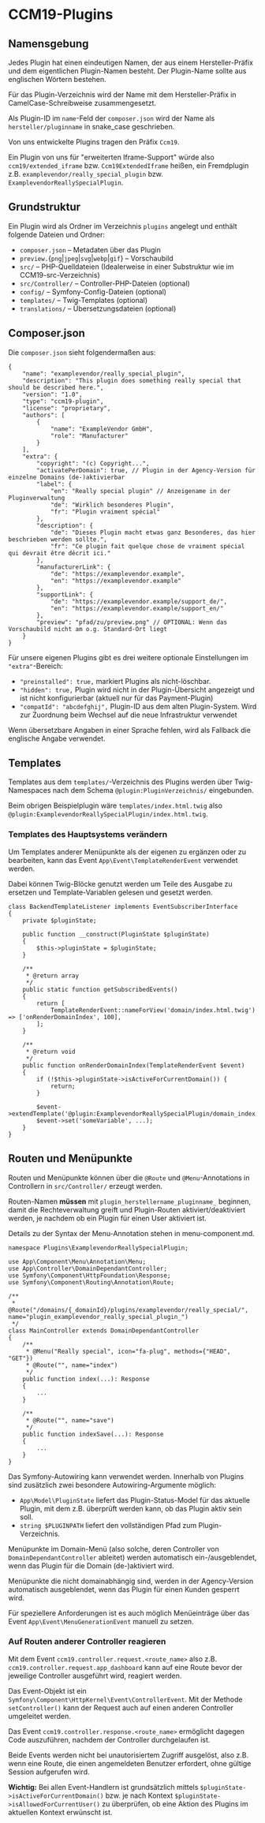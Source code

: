 # CCM19-Plugins

## Namensgebung

Jedes Plugin hat einen eindeutigen Namen, der aus einem Hersteller-Präfix und dem eigentlichen Plugin-Namen besteht. Der Plugin-Name sollte aus englischen Wörtern bestehen.

Für das Plugin-Verzeichnis wird der Name mit dem Hersteller-Präfix in CamelCase-Schreibweise zusammengesetzt.

Als Plugin-ID im `name`-Feld der `composer.json` wird der Name als `hersteller/pluginname` in snake_case geschrieben.

Von uns entwickelte Plugins tragen den Präfix `Ccm19`.

Ein Plugin von uns für "erweiterten Iframe-Support" würde also `ccm19/extended_iframe` bzw. `Ccm19ExtendedIframe` heißen, ein Fremdplugin z.B. `examplevendor/really_special_plugin` bzw. `ExamplevendorReallySpecialPlugin`.

## Grundstruktur

Ein Plugin wird als Ordner im Verzeichnis `plugins` angelegt und enthält folgende Dateien und Ordner:

- `composer.json` – Metadaten über das Plugin
- `preview.`{`png`|`jpeg`|`svg`|`webp`|`gif`} – Vorschaubild
- `src/` – PHP-Quelldateien (Idealerweise in einer Substruktur wie im CCM19-src-Verzeichnis)
- `src/Controller/` – Controller-PHP-Dateien (optional)
- `config/` – Symfony-Config-Dateien (optional)
- `templates/` – Twig-Templates (optional)
- `translations/` – Übersetzungsdateien (optional)

## Composer.json

Die `composer.json` sieht folgendermaßen aus:

```
{
	"name": "examplevendor/really_special_plugin",
	"description": "This plugin does something really special that should be described here.",
	"version": "1.0",
	"type": "ccm19-plugin",
	"license": "proprietary",
	"authors": [
		{
			"name": "ExampleVendor GmbH",
			"role": "Manufacturer"
		}
	],
	"extra": {
		"copyright": "(c) Copyright...",
		"activatePerDomain": true, // Plugin in der Agency-Version für einzelne Domains (de-)aktivierbar
		"label": {
			"en": "Really special plugin" // Anzeigename in der Pluginverwaltung
			"de": "Wirklich besonderes Plugin",
			"fr": "Plugin vraiment spécial"
		},
		"description": {
			"de": "Dieses Plugin macht etwas ganz Besonderes, das hier beschrieben werden sollte.",
			"fr": "Ce plugin fait quelque chose de vraiment spécial qui devrait être décrit ici."
		},
		"manufacturerLink": {
			"de": "https://examplevendor.example",
			"en": "https://examplevendor.example"
		},
		"supportLink": {
			"de": "https://examplevendor.example/support_de/",
			"en": "https://examplevendor.example/support_en/"
		},
		"preview": "pfad/zu/preview.png" // OPTIONAL: Wenn das Vorschaubild nicht am o.g. Standard-Ort liegt
	}
}
```

Für unsere eigenen Plugins gibt es drei weitere optionale Einstellungen im `"extra"`-Bereich:

- `"preinstalled": true,` markiert Plugins als nicht-löschbar.
- `"hidden": true,` Plugin wird nicht in der Plugin-Übersicht angezeigt und ist nicht konfigurierbar (aktuell nur für das Payment-Plugin)
- `"compatId": "abcdefghij",` Plugin-ID aus dem alten Plugin-System. Wird zur Zuordnung beim Wechsel auf die neue Infrastruktur verwendet

Wenn übersetzbare Angaben in einer Sprache fehlen, wird als Fallback die englische Angabe verwendet.

## Templates

Templates aus dem `templates/`-Verzeichnis des Plugins werden über Twig-Namespaces nach dem Schema `@plugin:PluginVerzeichnis/` eingebunden.

Beim obrigen Beispielplugin wäre `templates/index.html.twig` also `@plugin:ExamplevendorReallySpecialPlugin/index.html.twig`.

### Templates des Hauptsystems verändern

Um Templates anderer Menüpunkte als der eigenen zu ergänzen oder zu bearbeiten, kann das Event `App\Event\TemplateRenderEvent` verwendet werden.

Dabei können Twig-Blöcke genutzt werden um Teile des Ausgabe zu ersetzen und Template-Variablen gelesen und gesetzt werden.

```
class BackendTemplateListener implements EventSubscriberInterface
{
	private $pluginState;

	public function __construct(PluginState $pluginState)
	{
		$this->pluginState = $pluginState;
	}

	/**
	 * @return array
	 */
	public static function getSubscribedEvents()
	{
		return [
			TemplateRenderEvent::nameForView('domain/index.html.twig') => ['onRenderDomainIndex', 100],
		];
	}

	/**
	 * @return void
	 */
	public function onRenderDomainIndex(TemplateRenderEvent $event)
	{
		if (!$this->pluginState->isActiveForCurrentDomain()) {
			return;
		}

		$event->extendTemplate('@plugin:ExamplevendorReallySpecialPlugin/domain_index.html.twig');
		$event->set('someVariable', ...);
	}
}
```

## Routen und Menüpunkte

Routen und Menüpunkte können über die `@Route` und `@Menu`-Annotations in Controllern in `src/Controller/` erzeugt werden.

Routen-Namen **müssen** mit `plugin_herstellername_pluginname_` beginnen, damit die Rechteverwaltung greift und Plugin-Routen aktiviert/deaktiviert werden, je nachdem ob ein Plugin für einen User aktiviert ist.

Details zu der Syntax der Menu-Annotation stehen in menu-component.md.

```
namespace Plugins\ExamplevendorReallySpecialPlugin;

use App\Component\Menu\Annotation\Menu;
use App\Controller\DomainDependantController;
use Symfony\Component\HttpFoundation\Response;
use Symfony\Component\Routing\Annotation\Route;

/**
 * @Route("/domains/{_domainId}/plugins/examplevendor/really_special/", name="plugin_examplevendor_really_special_plugin_")
 */
class MainController extends DomainDependantController
{
	/**
	 * @Menu("Really special", icon="fa-plug", methods={"HEAD", "GET"})
	 * @Route("", name="index")
	 */
	public function index(...): Response
	{
		...
	}

	/**
	 * @Route("", name="save")
	 */
	public function indexSave(...): Response
	{
		...
	}
}
```

Das Symfony-Autowiring kann verwendet werden. Innerhalb von Plugins sind zusätzlich zwei besondere Autowiring-Argumente möglich:

- `App\Model\PluginState` liefert das Plugin-Status-Model für das aktuelle Plugin, mit dem z.B. überprüft werden kann, ob das Plugin aktiv sein soll.
- `string $PLUGINPATH` liefert den vollständigen Pfad zum Plugin-Verzeichnis.

Menüpunkte im Domain-Menü (also solche, deren Controller von `DomainDependantController` ableitet) werden automatisch ein-/ausgeblendet, wenn das Plugin für die Domain (de-)aktiviert wird.

Menüpunkte die nicht domainabhängig sind, werden in der Agency-Version automatisch ausgeblendet, wenn das Plugin für einen Kunden gesperrt wird.

Für speziellere Anforderungen ist es auch möglich Menüeinträge über das Event `App\Event\MenuGenerationEvent` manuell zu setzen.

### Auf Routen anderer Controller reagieren

Mit dem Event `ccm19.controller.request.<route_name>` also z.B. `ccm19.controller.request.app_dashboard` kann auf eine Route bevor der jeweilige Controller ausgeführt wird, reagiert werden.

Das Event-Objekt ist ein `Symfony\Component\HttpKernel\Event\ControllerEvent`. Mit der Methode `setController()` kann der Request auch auf einen anderen Controller umgeleitet werden.

Das Event `ccm19.controller.response.<route_name>` ermöglicht dagegen Code auszuführen, nachdem der Controller durchgelaufen ist.

Beide Events werden nicht bei unautorisiertem Zugriff ausgelöst, also z.B. wenn eine Route, die einen angemeldeten Benutzer erfordert, ohne gültige Session aufgerufen wird.

**Wichtig:** Bei allen Event-Handlern ist grundsätzlich mittels `$pluginState->isActiveForCurrentDomain()` bzw. je nach Kontext `$pluginState->isAllowedForCurrentUser()` zu überprüfen, ob eine Aktion des Plugins im aktuellen Kontext erwünscht ist.
